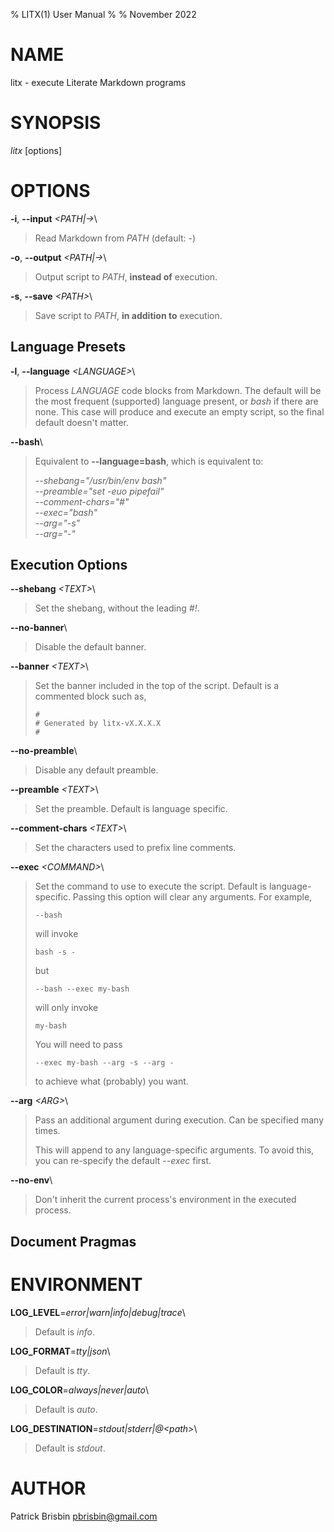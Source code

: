 % LITX(1) User Manual
%
% November 2022

# NAME

litx - execute Literate Markdown programs

# SYNOPSIS

*litx* \[options]

# OPTIONS

**\-i**, **\--input** *\<PATH|->*\

> Read Markdown from *PATH* (default: *-*)

**\-o**, **\--output** *\<PATH|->*\

> Output script to *PATH*, **instead of** execution.

**\-s**, **\--save** *\<PATH>*\

> Save script to *PATH*, **in addition to** execution.

## Language Presets

**\-l**, **\--language** *\<LANGUAGE>*\

> Process *LANGUAGE* code blocks from Markdown. The default will be the most
> frequent (supported) language present, or *bash* if there are none. This case
> will produce and execute an empty script, so the final default doesn't matter.

**\--bash**\

> Equivalent to **\--language=bash**, which is equivalent to:
>
> *\--shebang=\"/usr/bin/env bash\"*\
> *\--preamble=\"set -euo pipefail\"*\
> *\--comment-chars=\"#\"*\
> *\--exec=\"bash\"*\
> *\--arg=\"-s\"*\
> *\--arg=\"-\"*

## Execution Options

**\--shebang** *\<TEXT>*\

> Set the shebang, without the leading *#!*.

**\--no-banner**\

> Disable the default banner.

**\--banner** *\<TEXT>*\

> Set the banner included in the top of the script. Default is a commented
> block such as,
>
> ```
> #
> # Generated by litx-vX.X.X.X
> #
> ```

**\--no-preamble**\

> Disable any default preamble.

**\--preamble** *\<TEXT>*\

> Set the preamble. Default is language specific.

**\--comment-chars** *\<TEXT>*\

> Set the characters used to prefix line comments.

**\--exec** *\<COMMAND>*\

> Set the command to use to execute the script. Default is language-specific.
> Passing this option will clear any arguments. For example,
>
> ```
> --bash
> ```
>
> will invoke
>
> ```
> bash -s -
> ```
>
> but
>
> ```
> --bash --exec my-bash
> ```
>
> will only invoke
>
> ```
> my-bash
> ```
>
> You will need to pass
>
> ```
> --exec my-bash --arg -s --arg -
> ```
>
> to achieve what (probably) you want.

**\--arg** *\<ARG>*\

> Pass an additional argument during execution. Can be specified many times.
>
> This will append to any language-specific arguments. To avoid this, you can
> re-specify the default *\--exec* first.

**\--no-env**\

> Don't inherit the current process's environment in the executed process.

## Document Pragmas

# ENVIRONMENT

**LOG_LEVEL**=*error|warn|info|debug|trace*\

> Default is *info*.

**LOG_FORMAT**=*tty|json*\

> Default is *tty*.

**LOG_COLOR**=*always|never|auto*\

> Default is *auto*.

**LOG_DESTINATION**=*stdout|stderr|@\<path\>*\

> Default is *stdout*.

# AUTHOR

Patrick Brisbin <pbrisbin@gmail.com>
